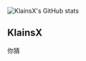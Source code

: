 ![KlainsX's GitHub stats](https://github-readme-stats.vercel.app/api?username=KlainsX&show_icons=true&theme=onedark)

## KlainsX
你猜

